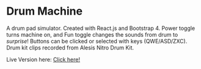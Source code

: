 # Drum Machine
A drum pad simulator. Created with React.js and Bootstrap 4. Power toggle turns machine on, and Fun toggle changes the sounds from drum to *surprise*! Buttons can be clicked or selected with keys (QWE/ASD/ZXC). Drum kit clips recorded from Alesis Nitro Drum Kit.

Live Version here: <a href = "https://drum-machine.olivera.tech">Click here!</a>
